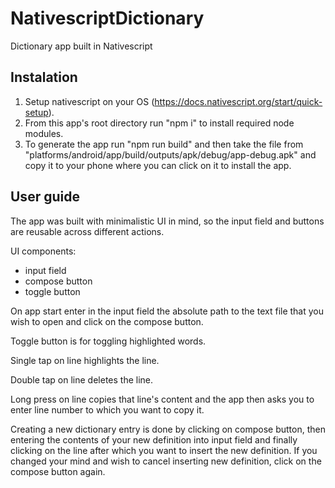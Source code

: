 # NativescriptDictionary

Dictionary app built in Nativescript

## Instalation

1) Setup nativescript on your OS (https://docs.nativescript.org/start/quick-setup).
2) From this app's root directory run "npm i" to install required node modules.
3) To generate the app run "npm run build" and then take the file from
"platforms/android/app/build/outputs/apk/debug/app-debug.apk"
and copy it to your phone where you can click on it to install the app.

## User guide

The app was built with minimalistic UI in mind,
so the input field and buttons are reusable across different actions.

UI components:
  - input field
  - compose button
  - toggle button

On app start enter in the input field the absolute path to the text
file that you wish to open and click on the compose button.

Toggle button is for toggling highlighted words.

Single tap on line highlights the line.

Double tap on line deletes the line.

Long press on line copies that line's content and the app then asks you to enter
line number to which you want to copy it.

Creating a new dictionary entry is done by clicking on compose button, then
entering the contents of your new definition into input field and finally
clicking on the line after which you want to insert the new definition.
If you changed your mind and wish to cancel inserting new definition,
click on the compose button again.

